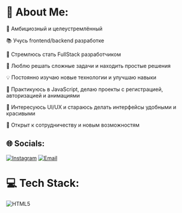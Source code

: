 # 💫 About Me:
🎯 Амбициозный и целеустремлённый  

📚 Учусь frontend/backend разработке  

🚀 Стремлюсь стать FullStack разработчиком  

🧩 Люблю решать сложные задачи и находить простые решения  

💡 Постоянно изучаю новые технологии и улучшаю навыки  

🔧 Практикуюсь в JavaScript, делаю проекты с регистрацией, авторизацией и анимациями  

🎨 Интересуюсь UI/UX и стараюсь делать интерфейсы удобными и красивыми  

🤝 Открыт к сотрудничеству и новым возможностям  


## 🌐 Socials:
[![Instagram](https://img.shields.io/badge/Instagram-%23E4405F.svg?logo=Instagram&logoColor=white)](https://instagram.com/@bur1boyevv) 
[![Email](https://img.shields.io/badge/Email-D14836?logo=gmail&logoColor=white)](mailto:saidazim186@gmail.com) 


# 💻 Tech Stack:
![HTML5](https://img.shields.io/badge/html5-%23E34F26.svg?style=for-the-badge&logo=h)
